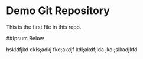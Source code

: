 # Demo Git Repository

This is the first file in this repo.

##Ipsum Below

hskldfjkd dkls;adkj fkd;akdjf
kdl;akdf;lda
jkdl;slkadjkfd
